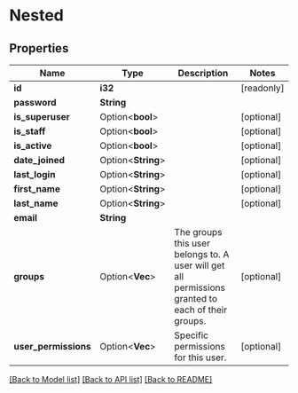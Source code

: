 # Nested

## Properties

Name | Type | Description | Notes
------------ | ------------- | ------------- | -------------
**id** | **i32** |  | [readonly]
**password** | **String** |  | 
**is_superuser** | Option<**bool**> |  | [optional]
**is_staff** | Option<**bool**> |  | [optional]
**is_active** | Option<**bool**> |  | [optional]
**date_joined** | Option<**String**> |  | [optional]
**last_login** | Option<**String**> |  | [optional]
**first_name** | Option<**String**> |  | [optional]
**last_name** | Option<**String**> |  | [optional]
**email** | **String** |  | 
**groups** | Option<**Vec<i32>**> | The groups this user belongs to. A user will get all permissions granted to each of their groups. | [optional]
**user_permissions** | Option<**Vec<i32>**> | Specific permissions for this user. | [optional]

[[Back to Model list]](../README.md#documentation-for-models) [[Back to API list]](../README.md#documentation-for-api-endpoints) [[Back to README]](../README.md)


